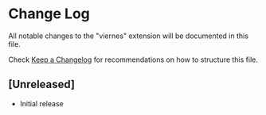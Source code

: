 # Change Log

All notable changes to the "viernes" extension will be documented in this file.

Check [Keep a Changelog](http://keepachangelog.com/) for recommendations on how to structure this file.

## [Unreleased]

- Initial release
